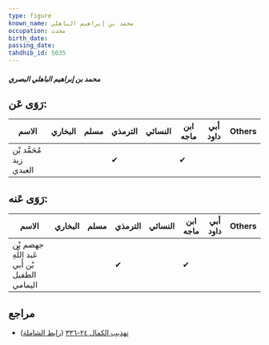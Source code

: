 ```yaml
---
type: figure
known_name: محمد بن إبراهيم الباهلي
occupation: محدث
birth_date:
passing_date:
tahdhib_id: 5035
---
```

##### محمد بن إبراهيم الباهلي البصري

## رَوَى عَن:
| الاسم                   | البخاري | مسلم | الترمذي | النسائي | ابن ماجه | أبي داود | Others |
| ----------------------- | ------- | ---- | ------- | ------- | -------- | -------- | ------ |
| مُحَمَّد بْن زيد العبدي |         |      | ✔       |         | ✔        |          |        |
## رَوَى عَنه:
| الاسم                                         | البخاري | مسلم | الترمذي | النسائي | ابن ماجه | أبي داود | Others |
| --------------------------------------------- | ------- | ---- | ------- | ------- | -------- | -------- | ------ |
| جهضم بْن عَبد اللَّهِ بْن أَبي الطفيل اليمامي |         |      | ✔       |         | ✔        |          |        |
## مراجع
- [تهذيب الكمال ٢٤-٣٣٦](obsidian://open?vault=Tahdhib-al-Kamal&file=Figures/٥٠٣٥-محمد%20بن%20إبراهيم%20الباهلي%20البصري) ([رابط الشاملة](https://shamela.ws/book/3722/12848))